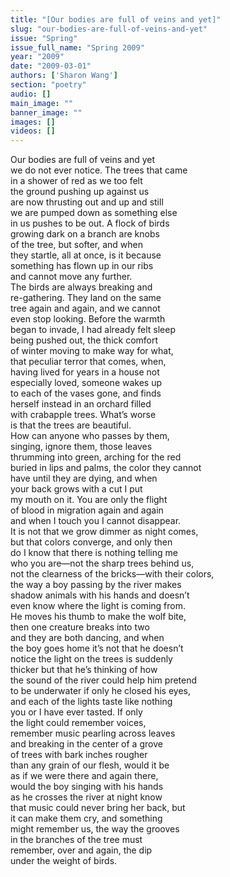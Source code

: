 ```yaml
---
title: "[Our bodies are full of veins and yet]"
slug: "our-bodies-are-full-of-veins-and-yet"
issue: "Spring"
issue_full_name: "Spring 2009"
year: "2009"
date: "2009-03-01"
authors: ['Sharon Wang']
section: "poetry"
audio: []
main_image: ""
banner_image: ""
images: []
videos: []
---
```

Our bodies are full of veins and yet   
we do not ever notice. The trees that came   
in a shower of red as we too felt   
the ground pushing up against us   
are now thrusting out and up and still   
we are pumped down as something else   
in us pushes to be out. A flock of birds   
growing dark on a branch are knobs   
of the tree, but softer, and when   
they startle, all at once, is it because   
something has flown up in our ribs   
and cannot move any further.   
The birds are always breaking and   
re-gathering. They land on the same   
tree again and again, and we cannot   
even stop looking. Before the warmth   
began to invade, I had already felt sleep   
being pushed out, the thick comfort   
of winter moving to make way for what,   
that peculiar terror that comes, when,   
having lived for years in a house not    
especially loved, someone wakes up   
to each of the vases gone, and finds   
herself instead in an orchard filled   
with crabapple trees. What’s worse   
is that the trees are beautiful.   
How can anyone who passes by them,   
singing, ignore them, those leaves   
thrumming into green, arching for the red   
buried in lips and palms, the color they cannot   
have until they are dying, and when   
your back grows with a cut I put   
my mouth on it. You are only the flight   
of blood in migration again and again   
and when I touch you I cannot disappear.   
It is not that we grow dimmer as night comes,   
but that colors converge, and only then   
do I know that there is nothing telling me   
who you are—not the sharp trees behind us,   
not the clearness of the bricks—with their colors,    
the way a boy passing by the river makes   
shadow animals with his hands and doesn’t   
even know where the light is coming from.   
He moves his thumb to make the wolf bite,   
then one creature breaks into two   
and they are both dancing, and when   
the boy goes home it’s not that he doesn’t   
notice the light on the trees is suddenly   
thicker but that he’s thinking of how   
the sound of the river could help him pretend   
to be underwater if only he closed his eyes,   
and each of the lights taste like nothing   
you or I have ever tasted. If only   
the light could remember voices,   
remember music pearling across leaves   
and breaking in the center of a grove   
of trees with bark inches rougher   
than any grain of our flesh, would it be   
as if we were there and again there,   
would the boy singing with his hands   
as he crosses the river at night know   
that music could never bring her back, but   
it can make them cry, and something   
might remember us, the way the grooves   
in the branches of the tree must   
remember, over and again, the dip   
under the weight of birds.

